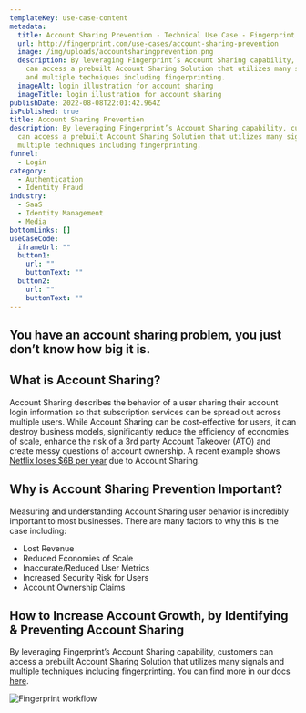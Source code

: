 ```yaml
---
templateKey: use-case-content
metadata:
  title: Account Sharing Prevention - Technical Use Case - Fingerprint Pro
  url: http://fingerprint.com/use-cases/account-sharing-prevention
  image: /img/uploads/accountsharingprevention.png
  description: By leveraging Fingerprint’s Account Sharing capability, customers
    can access a prebuilt Account Sharing Solution that utilizes many signals
    and multiple techniques including fingerprinting.
  imageAlt: login illustration for account sharing
  imageTitle: login illustration for account sharing
publishDate: 2022-08-08T22:01:42.964Z
isPublished: true
title: Account Sharing Prevention
description: By leveraging Fingerprint’s Account Sharing capability, customers
  can access a prebuilt Account Sharing Solution that utilizes many signals and
  multiple techniques including fingerprinting.
funnel:
  - Login
category:
  - Authentication
  - Identity Fraud
industry:
  - SaaS
  - Identity Management
  - Media
bottomLinks: []
useCaseCode:
  iframeUrl: ""
  button1:
    url: ""
    buttonText: ""
  button2:
    url: ""
    buttonText: ""
---
```

## You have an account sharing problem, you just don’t know how big it is.

## **What is Account Sharing?**

[](https://owasp.org/www-community/attacks/Credential_stuffing)Account Sharing describes the behavior of a user sharing their account login information so that subscription services can be spread out across multiple users. While Account Sharing can be cost-effective for users, it can destroy business models, significantly reduce the efficiency of economies of scale, enhance the risk of a 3rd party Account Takeover (ATO) and create messy questions of account ownership. A recent example shows [Netflix loses $6B per year](https://www.fiercevideo.com/video/netflix-loses-6b-a-year-revenue-due-to-password-sharing-analyst) due to Account Sharing.

## Why is **Account Sharing** Prevention Important?

Measuring and understanding Account Sharing user behavior is incredibly important to most businesses. There are many factors to why this is the case including:

* Lost Revenue
* Reduced Economies of Scale
* Inaccurate/Reduced User Metrics
* Increased Security Risk for Users
* Account Ownership Claims

## How to Increase Account Growth, by Identifying & Preventing Account Sharing

By leveraging Fingerprint’s Account Sharing capability, customers can access a prebuilt Account Sharing Solution that utilizes many signals and multiple techniques including fingerprinting. You can find more in our docs [here](https://dev.fingerprint.com/docs).

![Fingerprint workflow](/img/uploads/screen-shot-2022-08-08-at-3.30.16-pm.png "Fingerprint workflow")